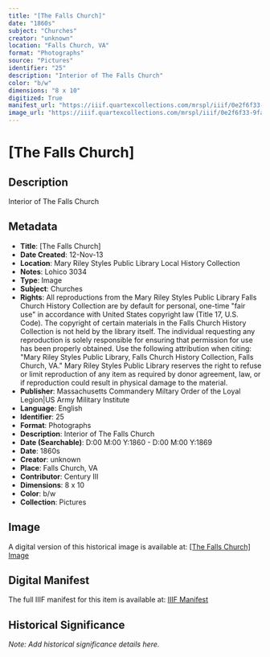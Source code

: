 ```yaml
---
title: "[The Falls Church]"
date: "1860s"
subject: "Churches"
creator: "unknown"
location: "Falls Church, VA"
format: "Photographs"
source: "Pictures"
identifier: "25"
description: "Interior of The Falls Church"
color: "b/w"
dimensions: "8 x 10"
digitized: True
manifest_url: "https://iiif.quartexcollections.com/mrspl/iiif/0e2f6f33-9fa7-4e9e-9f5e-6a0ec1a7f2ef/manifest"
image_url: "https://iiif.quartexcollections.com/mrspl/iiif/0e2f6f33-9fa7-4e9e-9f5e-6a0ec1a7f2ef/full/full/0/default.jpg"
---
```


# [The Falls Church]

## Description

Interior of The Falls Church

## Metadata

- **Title**: [The Falls Church]
- **Date Created**: 12-Nov-13
- **Location**: Mary Riley Styles Public Library Local History Collection
- **Notes**: Lohico 3034
- **Type**: Image
- **Subject**: Churches
- **Rights**: All reproductions from the Mary Riley Styles Public Library Falls Church History Collection are by default for personal, one-time "fair use" in accordance with United States copyright law (Title 17, U.S. Code). The copyright of certain materials in the Falls Church History Collection is not held by the library itself. The individual requesting any reproduction is solely responsible for ensuring that permission for use has been properly obtained. Use the following attribution when citing: "Mary Riley Styles Public Library, Falls Church History Collection, Falls Church, VA." Mary Riley Styles Public Library reserves the right to refuse or limit reproduction of any item as required by donor agreement, law, or if reproduction could result in physical damage to the material.
- **Publisher**: Massachusetts Commandery Miltary Order of the Loyal Legion|US Army Military Institute
- **Language**: English
- **Identifier**: 25
- **Format**: Photographs
- **Description**: Interior of The Falls Church
- **Date (Searchable)**: D:00 M:00 Y:1860 - D:00 M:00 Y:1869
- **Date**: 1860s
- **Creator**: unknown
- **Place**: Falls Church, VA
- **Contributor**: Century III
- **Dimensions**: 8 x 10
- **Color**: b/w
- **Collection**: Pictures

## Image

A digital version of this historical image is available at:
[[The Falls Church] Image](https://iiif.quartexcollections.com/mrspl/iiif/0e2f6f33-9fa7-4e9e-9f5e-6a0ec1a7f2ef/full/full/0/default.jpg)

## Digital Manifest

The full IIIF manifest for this item is available at:
[IIIF Manifest](https://iiif.quartexcollections.com/mrspl/iiif/0e2f6f33-9fa7-4e9e-9f5e-6a0ec1a7f2ef/manifest)

## Historical Significance

*Note: Add historical significance details here.*

